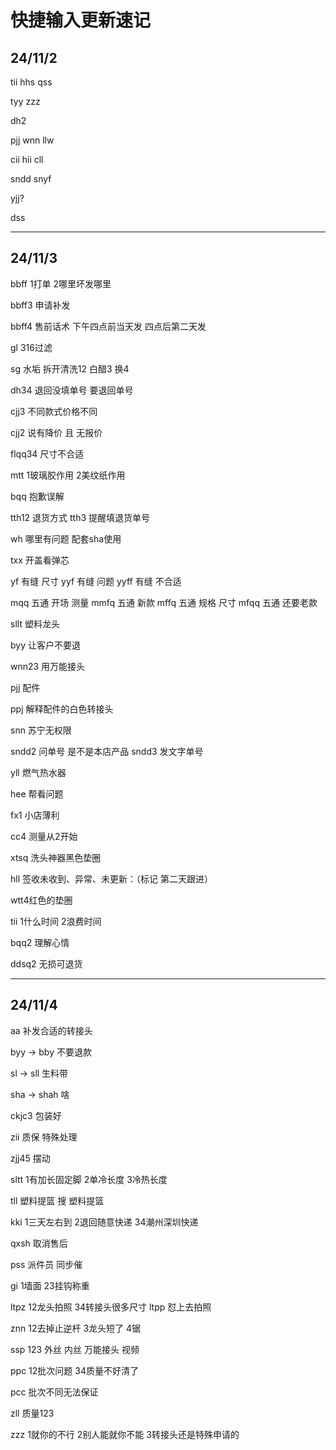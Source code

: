 # 快捷输入更新速记

## 24/11/2
tii 
hhs
qss

tyy
zzz

dh2

pjj
wnn
llw

cii
hii
cll

sndd
snyf

yjj?

dss

-----


## 24/11/3

bbff 1打单 2哪里坏发哪里

bbff3 申请补发

bbff4 售前话术 下午四点前当天发 四点后第二天发

gl 316过滤

sg 水垢 拆开清洗12 白醋3 换4

dh34 退回没填单号 要退回单号

cjj3 不同款式价格不同

cjj2 说有降价 且 无报价

flqq34 尺寸不合适

mtt 1玻璃胶作用 2美纹纸作用

bqq 抱歉误解

tth12 退货方式
tth3 提醒填退货单号

wh 哪里有问题 配套sha使用

txx 开盖看弹芯

yf 有缝 尺寸 
yyf 有缝 问题
yyff 有缝 不合适

mqq 五通 开场 测量
mmfq 五通 新款
mffq 五通 规格 尺寸
mfqq 五通 还要老款

sllt 塑料龙头

byy 让客户不要退

wnn23 用万能接头

pjj 配件

ppj 解释配件的白色转接头

snn 苏宁无权限

sndd2 问单号 是不是本店产品 
sndd3 发文字单号

yll 燃气热水器

hee 帮看问题

fx1 小店薄利

cc4 测量从2开始

xtsq 洗头神器黑色垫圈

hll 签收未收到、异常、未更新：（标记 第二天跟进）

wtt4红色的垫圈

tii 1什么时间 2浪费时间

bqq2 理解心情

ddsq2 无损可退货

-----

## 24/11/4

aa 补发合适的转接头

byy -> bby 不要退款

sl -> sll 生料带

sha -> shah 啥

ckjc3 包装好

zii 质保 特殊处理

zjj45 摆动

sltt 1有加长固定脚 2单冷长度 3冷热长度

tll 塑料提篮 搜 塑料提篮

kki 1三天左右到 2退回随意快递 34潮州深圳快递

qxsh 取消售后

pss 派件员 同步催

gi 1墙面 23挂钩称重

ltpz 12龙头拍照 34转接头很多尺寸
ltpp 怼上去拍照

znn 12去掉止逆杆 3龙头短了 4锯

ssp 123 外丝 内丝 万能接头 视频

ppc 12批次问题 34质量不好清了

pcc 批次不同无法保证

zll 质量123

zzz 1就你的不行 2别人能就你不能 3转接头还是特殊申请的
